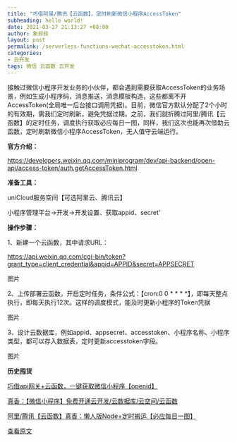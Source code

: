 ```yaml
---
title: "巧借阿里/腾讯【云函数】，定时刷新微信小程序AccessToken"
subheading: hello world!
date: 2021-03-27 21:13:27 +08:00
author: 象叔叔
layout: post
permalink: /serverless-functions-wechat-accesstoken.html
categories:
- 云开发
tags: 微信 云函数 云开发
---
```



接触过微信小程序开发业务的小伙伴，都会遇到需要获取AccessToken的业务场景，例如生成小程序码，消息推送，消息模板构造，这些都离不开AccessToken(全局唯一后台接口调用凭据)。目前，微信官方默认分配了2个小时的有效期，需我们定时刷新，避免凭据过期。之前，我们就折腾过阿里/腾讯【云函数】的定时任务，调度执行获取必应每日一图，同样，我们这次也能再次借助云函数，定时刷新微信小程序AccessToken，无人值守云端运行。

**官方介绍：**

https://developers.weixin.qq.com/miniprogram/dev/api-backend/open-api/access-token/auth.getAccessToken.html

**准备工具：**

uniCloud服务空间【可选阿里云、腾讯云】

小程序管理平台->开发->开发设置、获取appid、secret'

**操作步骤：**

1、新建一个云函数，其中请求URL：

https://api.weixin.qq.com/cgi-bin/token?grant_type=client_credential&appid=APPID&secret=APPSECRET

图片

2、上传部署云函数，开启定时任务，条件公式：【cron:0 0 * * * *】，即每天整点执行，即每天执行12次。这样的调度模式，能及时更新小程序的Token凭据

图片

3、设计云数据库，例如appid、appsecret、accesstoken、小程序名称、小程序类型，都可以存入数据表，定时更新accesstoken字段。

图片


**历史囤货**

[巧借api网关+云函数，一键获取微信小程序【openid】](http://mp.weixin.qq.com/s?__biz=MzI4MzA2OTg1Ng==&mid=2247486024&idx=3&sn=f5c083896bb85412b5daee9ef8c6224e&chksm=eb911687dce69f9165b2ae4217892aeee038c3e80ae1eb0d9814d3e1226ae18c8f06dafcd0a4&scene=21#wechat_redirect "巧借api网关+云函数，一键获取微信小程序【openid】")

[真香：【微信小程序】免费开通云开发/云数据库/云空间/云函数](http://mp.weixin.qq.com/s?__biz=MzI4MzA2OTg1Ng==&mid=2247485922&idx=4&sn=4b4f61cb246cb19d226395e2c3f3a5e7&chksm=eb91152ddce69c3b04a15d81ffbe623e16096d16895a066bcf918a9943fb57c572e3cb540cce&scene=21#wechat_redirect "真香：【微信小程序】免费开通云开发/云数据库/云空间/云函数")

[阿里/腾讯【云函数】真香：懒人版Node+定时搬运【必应每日一图】](http://mp.weixin.qq.com/s?__biz=MzI4MzA2OTg1Ng==&mid=2247485978&idx=2&sn=123b984607f02c9231475d66893b3abf&chksm=eb9116d5dce69fc32cb8eb50134627829f1155ec302121b4e57b74676365cdd8187f5f8ceff0&scene=21#wechat_redirect "阿里/腾讯【云函数】真香：懒人版Node+定时搬运【必应每日一图】")

[查看原文](https://mp.weixin.qq.com/s?__biz=MzI4MzA2OTg1Ng==&mid=2247486053&idx=4&sn=378fb4ba3049bba6814de5b54102f1c3&scene=19#wechat_redirect "查看原文")
